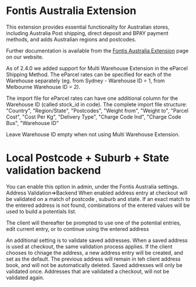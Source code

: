 Fontis Australia Extension
==========================

This extension provides essential functionality for Australian stores, including Australia Post shipping, direct deposit and BPAY payment methods, and adds Australian regions and postcodes.

Further documentation is available from the [Fontis Australia Extension](http://www.fontis.com.au/magento/extensions/australia) page on our website.

As of 2.4.0 we added support for Multi Warehouse Extension in the eParcel Shipping Method. The eParcel rates can be specified for each of the Warehouse separately (eg. from Sydney - Warehouse ID = 1, from Melbourne Warehouse ID = 2).  

The import file for eParcel rates can have one additional column for the Warehouse ID (called stock_id in code). The complete import file structure:
"Country", "Region/State", "Postcodes", "Weight from", "Weight to", "Parcel Cost", "Cost Per Kg", "Delivery Type", "Charge Code Ind", "Charge Code Bus", "Warehouse ID"

Leave Warehouse ID empty when not using Multi Warehouse Extension. 

Local Postcode + Suburb + State validation backend
==================================================

You can enable this option in admin, under the Fontis Australia settings. Address Validation=>Backend
When enabled address entry at checkout will be validated on a match of postcode , suburb and state.
If an exact match to the entered address is not found, combinations of the entered values will be used to build a potentials list.

The client will thereafter be prompted to use one of the potential entries, edit current entry, or to continue using the entered address

An additional setting is to validate saved addresses.
When a saved address is used at checkout, the same validation process applies.
If the client chooses to chnage the address, a new address entry will be created, and set as the default.
The previous address will remain in teh client address book, and will not be automatically deleted.
Saved addresses will only be validated once. Addresses that are validated a checkout, will not be validated again.

